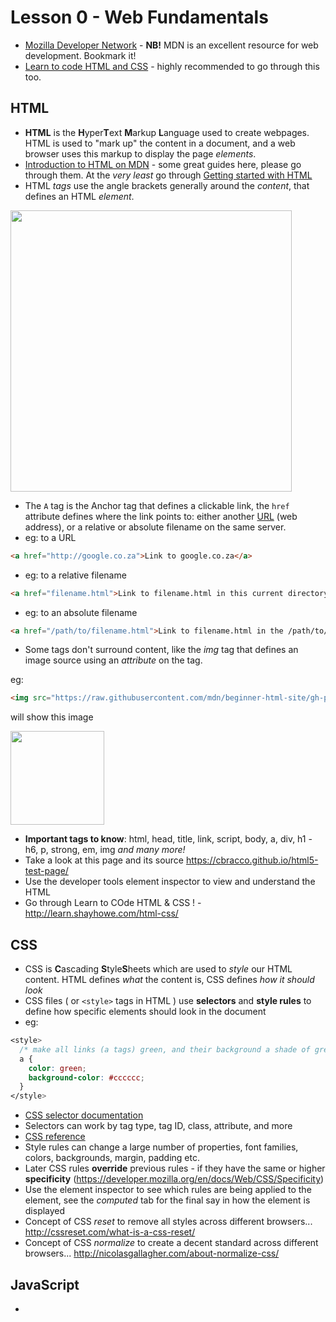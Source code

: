 # Lesson 0 - Web Fundamentals

- [Mozilla Developer Network](https://developer.mozilla.org/en-US/) - **NB!** MDN is an excellent resource for web development. Bookmark it!
- [Learn to code HTML and CSS](http://learn.shayhowe.com/html-css/) - highly recommended to go through this too.

## HTML
- **HTML** is the **H**yper**T**ext **M**arkup **L**anguage used to create webpages. HTML is used to "mark up" the content in a document, and a web browser uses this markup to display the page *elements*.
- [Introduction to HTML on MDN](https://developer.mozilla.org/en-US/docs/Learn/HTML) - some great guides here, please go through them. At the *very least* go through [Getting started with HTML](https://developer.mozilla.org/en-US/docs/Learn/HTML/Introduction_to_HTML/Getting_started)
- HTML *tags* use the angle brackets generally around the *content*, that defines an HTML *element*.
<img src="https://mdn.mozillademos.org/files/9347/grumpy-cat-small.png" width="450"/>

- The ```A``` tag is the Anchor tag that defines a clickable link, the ```href``` attribute defines where the link points to: either another [URL](https://en.wikipedia.org/wiki/URL) (web address), or a relative or absolute filename on the same server.  
- eg: to a URL 
```html
<a href="http://google.co.za">Link to google.co.za</a>
``` 
- eg: to a relative filename 
```html
<a href="filename.html">Link to filename.html in this current directory on the server</a>
```
- eg: to an absolute filename 
```html
<a href="/path/to/filename.html">Link to filename.html in the /path/to/ directory from the root of the server</a>
```

- Some tags don't surround content, like the *img* tag that defines an image source using an *attribute* on the tag. 

eg: 
```html
<img src="https://raw.githubusercontent.com/mdn/beginner-html-site/gh-pages/images/firefox-icon.png">
``` 

will show this image 

<img src="https://raw.githubusercontent.com/mdn/beginner-html-site/gh-pages/images/firefox-icon.png" width="150">

- **Important tags to know**: html, head, title, link, script, body, a, div, h1 - h6, p, strong, em, img *and many more!*
- Take a look at this page and its source https://cbracco.github.io/html5-test-page/
- Use the developer tools element inspector to view and understand the HTML 
- Go through Learn to COde HTML & CSS ! - http://learn.shayhowe.com/html-css/ 

## CSS
- CSS is **C**ascading **S**tyle**S**heets which are used to *style* our HTML content. HTML defines *what* the content is, CSS defines *how it should look* 
- CSS files ( or ```<style>``` tags in HTML ) use **selectors** and **style rules** to define how specific elements should look in the document
- eg: 
```css
<style>
  /* make all links (a tags) green, and their background a shade of grey */
  a {
    color: green;
    background-color: #cccccc;
  }
</style>
```
- [CSS selector documentation](https://developer.mozilla.org/en-US/docs/Web/CSS/CSS_Selectors)
- Selectors can work by tag type, tag ID, class, attribute, and more 
- [CSS reference](https://developer.mozilla.org/en-US/docs/Web/CSS/Reference)
- Style rules can change a large number of properties, font families, colors, backgrounds, margin, padding etc. 
- Later CSS rules **override** previous rules - if they have the same or higher **specificity** (https://developer.mozilla.org/en/docs/Web/CSS/Specificity) 
- Use the element inspector to see which rules are being applied to the element, see the *computed* tab for the final say in how the element is displayed
- Concept of CSS *reset* to remove all styles across different browsers... http://cssreset.com/what-is-a-css-reset/ 
- Concept of CSS *normalize* to create a decent standard across different browsers... http://nicolasgallagher.com/about-normalize-css/ 

## JavaScript
- 


